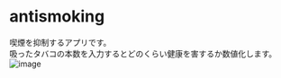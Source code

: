 # antismoking
喫煙を抑制するアプリです。  
吸ったタバコの本数を入力するとどのくらい健康を害するか数値化します。  
![image](https://user-images.githubusercontent.com/76690516/140735953-fcb6fc43-836c-4d61-b6f3-70be1dbcc344.png)




